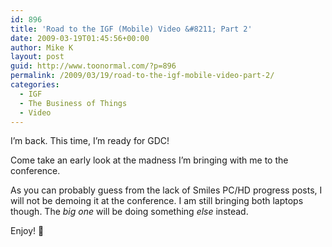 ```yaml
---
id: 896
title: 'Road to the IGF (Mobile) Video &#8211; Part 2'
date: 2009-03-19T01:45:56+00:00
author: Mike K
layout: post
guid: http://www.toonormal.com/?p=896
permalink: /2009/03/19/road-to-the-igf-mobile-video-part-2/
categories:
  - IGF
  - The Business of Things
  - Video
---
```

I&#8217;m back. This time, I&#8217;m ready for GDC!

Come take an early look at the madness I&#8217;m bringing with me to the conference.



As you can probably guess from the lack of Smiles PC/HD progress posts, I will not be demoing it at the conference. I am still bringing both laptops though. The _big one_ will be doing something _else_ instead.

Enjoy! 🙂